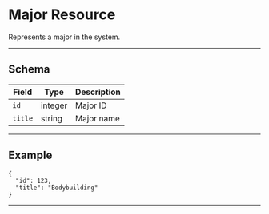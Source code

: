 # Major Resource

Represents a major in the system.


---

## Schema
| Field     | Type    | Description         |
|-----------|---------|---------------------|
| `id`      | integer | Major ID            |
| `title`   | string  | Major name          |

---

## Example
```
{
  "id": 123,
  "title": "Bodybuilding"
}
```

---
